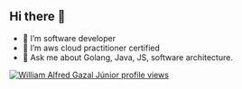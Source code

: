 ## Hi there 👋

- 🔭 I’m software developer
- 🌱 I’m aws cloud practitioner certified
- 💬 Ask me about Golang, Java, JS, software architecture.

[![William Alfred Gazal Júnior profile views](https://u8views.com/api/v1/github/profiles/62907177/views/day-week-month-total-count.svg)](https://u8views.com/github/willjrcom)